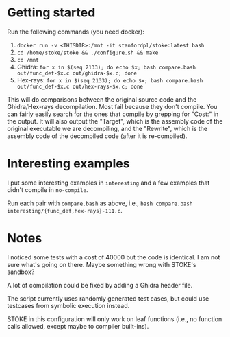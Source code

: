 # Getting started

Run the following commands (you need docker):

1. `docker run -v <THISDIR>:/mnt -it stanfordpl/stoke:latest bash`
2. `cd /home/stoke/stoke && ./configure.sh && make`
3. `cd /mnt`
4. Ghidra: `for x in $(seq 2133); do echo $x; bash compare.bash out/func_def-$x.c out/ghidra-$x.c; done`
5. Hex-rays: `for x in $(seq 2133); do echo $x; bash compare.bash out/func_def-$x.c out/hex-rays-$x.c; done`

This will do comparisons between the original source code and the
Ghidra/Hex-rays decompilation.  Most fail because they don't compile.  You can
fairly easily search for the ones that compile by grepping for "Cost:" in the
output.  It will also output the "Target", which is the assembly code of the
original executable we are decompiling, and the "Rewrite", which is the assembly
code of the decompiled code (after it is re-compiled).

# Interesting examples

I put some interesting examples in `interesting` and a few examples that didn't compile
in `no-compile`.

Run each pair with `compare.bash` as above, i.e., `bash compare.bash
interesting/{func_def,hex-rays}-111.c`.

# Notes

I noticed some tests with a cost of 40000 but the code is identical.  I am not
sure what's going on there.  Maybe something wrong with STOKE's sandbox?

A lot of compilation could be fixed by adding a Ghidra header file.

The script currently uses randomly generated test cases, but could use testcases
from symbolic execution instead.

STOKE in this configuration will only work on leaf functions (i.e., no function
calls allowed, except maybe to compiler built-ins).
